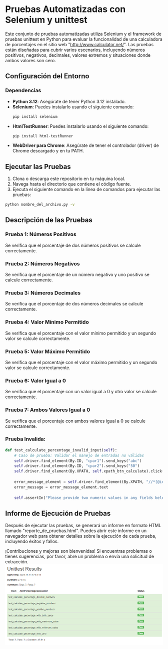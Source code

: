 # Pruebas Automatizadas con Selenium y unittest

Este conjunto de pruebas automatizadas utiliza Selenium y el framework de pruebas unittest en Python para evaluar la funcionalidad de una calculadora de porcentajes en el sitio web "http://www.calculator.net/". Las pruebas están diseñadas para cubrir varios escenarios, incluyendo números positivos, negativos, decimales, valores extremos y situaciones donde ambos valores son cero.

## Configuración del Entorno

### Dependencias
- **Python 3.12**: Asegúrate de tener Python 3.12 instalado.
- **Selenium**: Puedes instalarlo usando el siguiente comando:
  ```bash
  pip install selenium
  ```
- **HtmlTestRunner**: Puedes instalarlo usando el siguiente comando:
  ```bash
  pip install html-testRunner
  ```
- **WebDriver para Chrome**: Asegúrate de tener el controlador (driver) de Chrome descargado y en tu PATH.

## Ejecutar las Pruebas

1. Clona o descarga este repositorio en tu máquina local.
2. Navega hasta el directorio que contiene el código fuente.
3. Ejecuta el siguiente comando en la línea de comandos para ejecutar las pruebas:
  ```bash
  python nombre_del_archivo.py -v
  ```

## Descripción de las Pruebas

### Prueba 1: Números Positivos
Se verifica que el porcentaje de dos números positivos se calcule correctamente.

### Prueba 2: Números Negativos
Se verifica que el porcentaje de un número negativo y uno positivo se calcule correctamente.

### Prueba 3: Números Decimales
Se verifica que el porcentaje de dos números decimales se calcule correctamente.

### Prueba 4: Valor Mínimo Permitido
Se verifica que el porcentaje con el valor mínimo permitido y un segundo valor se calcule correctamente.

### Prueba 5: Valor Máximo Permitido
Se verifica que el porcentaje con el valor máximo permitido y un segundo valor se calcule correctamente.

### Prueba 6: Valor Igual a 0
Se verifica que el porcentaje con un valor igual a 0 y otro valor se calcule correctamente.

### Prueba 7: Ambos Valores Igual a 0
Se verifica que el porcentaje con ambos valores igual a 0 se calcule correctamente.

### Prueba Invalida:
```python
def test_calculate_percentage_invalid_input(self):
    # Caso de prueba: Validar el manejo de entradas no válidas
    self.driver.find_element(By.ID, "cpar1").send_keys("abc")
    self.driver.find_element(By.ID, "cpar2").send_keys("50")
    self.driver.find_element(By.XPATH, self.xpath_btn_calculate).click()

    error_message_element = self.driver.find_element(By.XPATH, "//*[@id='content']/p[2]/font")
    error_message = error_message_element.text

    self.assertIn("Please provide two numeric values in any fields below.", error_message)  # Verificar que se muestre un mensaje de error por entrada no válida
```

## Informe de Ejecución de Pruebas

Después de ejecutar las pruebas, se generará un informe en formato HTML llamado "reporte_de_pruebas.html". Puedes abrir este informe en un navegador web para obtener detalles sobre la ejecución de cada prueba, incluyendo éxitos y fallos.

¡Contribuciones y mejoras son bienvenidas! Si encuentras problemas o tienes sugerencias, por favor, abre un problema o envía una solicitud de extracción.
![Texto Alternativo](screenshots/last_test_result.png)

